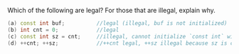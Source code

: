 Which of the following are legal? For those that are illegal, explain why. 
```cpp
(a) const int buf;          //legal (illegal, buf is not initialized)
(b) int cnt = 0;            //legal
(c) const int sz = cnt;     //illegal, cannot initialize `const int` with int (legal)
(d) ++cnt; ++sz;            //++cnt legal, ++sz illegal because sz is const
```